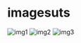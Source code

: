 # imagesuts
![img1](https://user-images.githubusercontent.com/100394958/155710361-a531893b-8cc1-4eda-bb1a-995ddfd8d12a.png)
![img2](https://user-images.githubusercontent.com/100394958/155710368-300b0656-7940-4c27-a053-d7953cb8738e.png)
![img3](https://user-images.githubusercontent.com/100394958/155710372-1bee1489-a7d5-4aff-a627-5ad26a9d9405.png)

